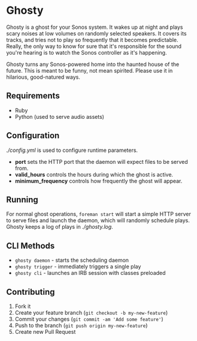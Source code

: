 # Ghosty
Ghosty is a ghost for your Sonos system. It wakes up at night and plays scary noises at low volumes on randomly selected speakers. It covers its tracks, and tries not to play so frequently that it becomes predictable. Really, the only way to know for sure that it's responsible for the sound you're hearing is to watch the Sonos controller as it's happening.

Ghosty turns any Sonos-powered home into the haunted house of the future. This is meant to be funny, not mean spirited. Please use it in hilarious, good-natured ways.

## Requirements
* Ruby
* Python (used to serve audio assets)

## Configuration
*./config.yml* is used to configure runtime parameters.

* **port** sets the HTTP port that the daemon will expect files to be served from.
* **valid_hours** controls the hours during which the ghost is active.
* **minimum_frequency** controls how frequently the ghost will appear.

## Running
For normal ghost operations, `foreman start` will start a simple HTTP server to serve files and launch the daemon, which will randomly schedule plays. Ghosty keeps a log of plays in *./ghosty.log*.

## CLI Methods
* `ghosty daemon` - starts the scheduling daemon
* `ghosty trigger` - immediately triggers a single play
* `ghosty cli` - launches an IRB session with classes preloaded

## Contributing

1. Fork it
2. Create your feature branch (`git checkout -b my-new-feature`)
3. Commit your changes (`git commit -am 'Add some feature'`)
4. Push to the branch (`git push origin my-new-feature`)
5. Create new Pull Request
